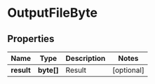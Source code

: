 

# OutputFileByte

## Properties

Name | Type | Description | Notes
------------ | ------------- | ------------- | -------------
**result** | **byte[]** | Result |  [optional]



